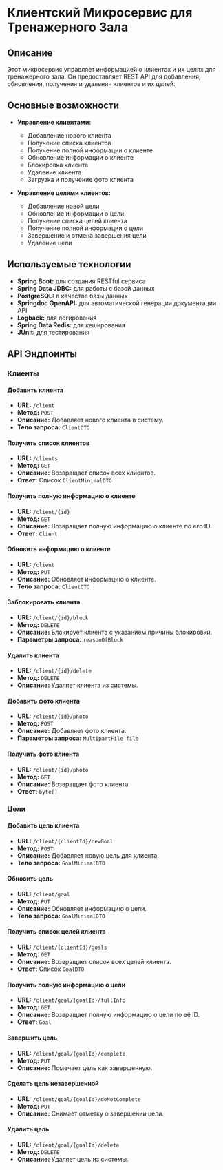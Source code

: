 # Клиентский Микросервис для Тренажерного Зала

## Описание

Этот микросервис управляет информацией о клиентах и их целях для тренажерного зала.
Он предоставляет REST API для добавления, обновления, получения и удаления клиентов и их целей.

## Основные возможности

- **Управление клиентами:**
  - Добавление нового клиента
  - Получение списка клиентов
  - Получение полной информации о клиенте
  - Обновление информации о клиенте
  - Блокировка клиента
  - Удаление клиента
  - Загрузка и получение фото клиента

- **Управление целями клиентов:**
  - Добавление новой цели
  - Обновление информации о цели
  - Получение списка целей клиента
  - Получение полной информации о цели
  - Завершение и отмена завершения цели
  - Удаление цели

## Используемые технологии

- **Spring Boot:** для создания RESTful сервиса
- **Spring Data JDBC:** для работы с базой данных
- **PostgreSQL:** в качестве базы данных
- **Springdoc OpenAPI:** для автоматической генерации документации API
- **Logback:** для логирования
- **Spring Data Redis:** для кеширования
- **JUnit:** для тестирования

## API Эндпоинты

### Клиенты

#### Добавить клиента
- **URL:** `/client`
- **Метод:** `POST`
- **Описание:** Добавляет нового клиента в систему.
- **Тело запроса:** `ClientDTO`

#### Получить список клиентов
- **URL:** `/clients`
- **Метод:** `GET`
- **Описание:** Возвращает список всех клиентов.
- **Ответ:** Список `ClientMinimalDTO`

#### Получить полную информацию о клиенте
- **URL:** `/client/{id}`
- **Метод:** `GET`
- **Описание:** Возвращает полную информацию о клиенте по его ID.
- **Ответ:** `Client`

#### Обновить информацию о клиенте
- **URL:** `/client`
- **Метод:** `PUT`
- **Описание:** Обновляет информацию о клиенте.
- **Тело запроса:** `ClientDTO`

#### Заблокировать клиента
- **URL:** `/client/{id}/block`
- **Метод:** `DELETE`
- **Описание:** Блокирует клиента с указанием причины блокировки.
- **Параметры запроса:** `reasonOfBlock`

#### Удалить клиента
- **URL:** `/client/{id}/delete`
- **Метод:** `DELETE`
- **Описание:** Удаляет клиента из системы.

#### Добавить фото клиента
- **URL:** `/client/{id}/photo`
- **Метод:** `POST`
- **Описание:** Добавляет фото клиента.
- **Параметры запроса:** `MultipartFile file`

#### Получить фото клиента
- **URL:** `/client/{id}/photo`
- **Метод:** `GET`
- **Описание:** Возвращает фото клиента.
- **Ответ:** `byte[]`

### Цели

#### Добавить цель клиента
- **URL:** `/client/{clientId}/newGoal`
- **Метод:** `POST`
- **Описание:** Добавляет новую цель для клиента.
- **Тело запроса:** `GoalMinimalDTO`

#### Обновить цель
- **URL:** `/client/goal`
- **Метод:** `PUT`
- **Описание:** Обновляет информацию о цели.
- **Тело запроса:** `GoalMinimalDTO`

#### Получить список целей клиента
- **URL:** `/client/{clientId}/goals`
- **Метод:** `GET`
- **Описание:** Возвращает список всех целей клиента.
- **Ответ:** Список `GoalDTO`

#### Получить полную информацию о цели
- **URL:** `/client/goal/{goalId}/fullInfo`
- **Метод:** `GET`
- **Описание:** Возвращает полную информацию о цели по её ID.
- **Ответ:** `Goal`

#### Завершить цель
- **URL:** `/client/goal/{goalId}/complete`
- **Метод:** `PUT`
- **Описание:** Помечает цель как завершенную.

#### Сделать цель незавершенной
- **URL:** `/client/goal/{goalId}/doNotComplete`
- **Метод:** `PUT`
- **Описание:** Снимает отметку о завершении цели.

#### Удалить цель
- **URL:** `/client/goal/{goalId}/delete`
- **Метод:** `DELETE`
- **Описание:** Удаляет цель из системы.
